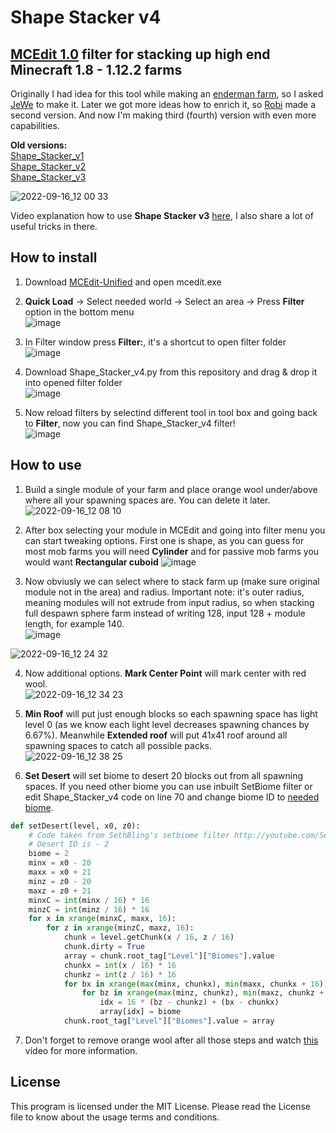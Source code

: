 # Shape Stacker v4
## [MCEdit 1.0](https://github.com/Podshot/MCEdit-Unified) filter for stacking up high end Minecraft 1.8 - 1.12.2 farms

Originally I had idea for this tool while making an [enderman farm](https://youtu.be/IKguVfcysfw), so I asked [JeWe](https://github.com/JeWe37) to make it. Later we got more ideas how to enrich it, so [Robi](https://github.com/Robitobi01) made a second version. And now I'm making third (fourth) version with even more capabilities.

**Old versions:**  
[Shape_Stacker_v1](https://pastebin.com/rFKW5HrJ)  
[Shape_Stacker_v2](https://pastebin.com/a94E0XfC)  
[Shape_Stacker_v3](https://www.mediafire.com/file/cnedacw6h72c0p0/Shape_Stacker_v3.py/file)  

![2022-09-16_12 00 33](https://user-images.githubusercontent.com/103208695/190599996-bfbc75c6-efc5-4edb-ac83-22d4c782a912.png)

Video explanation how to use **Shape Stacker v3** [here](https://youtu.be/uJSre9uzo-E), I also share a lot of useful tricks in there.

## How to install
1. Download [MCEdit-Unified](http://podshot.github.io/MCEdit-Unified/) and open mcedit.exe
2. **Quick Load** -> Select needed world -> Select an area -> Press **Filter** option in the bottom menu  
![image](https://user-images.githubusercontent.com/103208695/190597999-475972f7-1f29-4544-90bf-3a486e5571a1.png)

3. In Filter window press **Filter:**, it's a shortcut to open filter folder  
![image](https://user-images.githubusercontent.com/103208695/190598352-38073397-3c03-4b17-8369-2e36028528a5.png)

4. Download Shape_Stacker_v4.py from this repository and drag & drop it into opened filter folder  
![image](https://user-images.githubusercontent.com/103208695/190598738-68d67ca8-09b7-4407-bcb4-2947a1326c12.png)

5. Now reload filters by selectind different tool in tool box and going back to **Filter**, now you can find Shape_Stacker_v4 filter!  
![image](https://user-images.githubusercontent.com/103208695/190599111-680e2c88-40b3-480b-b443-8e2f1f9679a3.png)

## How to use
1. Build a single module of your farm and place orange wool under/above where all your spawning spaces are. You can delete it later.  
![2022-09-16_12 08 10](https://user-images.githubusercontent.com/103208695/190601549-36a66a53-0fc4-4e0f-b8e9-72e615ce5a8d.png)

2. After box selecting your module in MCEdit and going into filter menu you can start tweaking options. First one is shape, as you can guess for most mob farms you will need **Cylinder** and for passive mob farms you would want **Rectangular cuboid**
![image](https://user-images.githubusercontent.com/103208695/190603515-4db234be-798c-45c2-830f-037da0cc5dbf.png)

3. Now obviusly we can select where to stack farm up (make sure original module not in the area) and radius. Important note: it's outer radius, meaning modules will not extrude from input radius, so when stacking full despawn sphere farm instead of writing 128, input 128 + module length, for example 140.  
![image](https://user-images.githubusercontent.com/103208695/190603993-495b02a8-c513-4eb8-ae55-56158af2c1d6.png)  

![2022-09-16_12 24 32](https://user-images.githubusercontent.com/103208695/190604922-2c19068c-713b-4136-a28e-356d0de594cf.png)

4. Now additional options. **Mark Center Point** will mark center with red wool.  
![2022-09-16_12 34 23](https://user-images.githubusercontent.com/103208695/190606930-a45f316f-7364-4feb-87a9-8918c0648a61.png)

5. **Min Roof** will put just enough blocks so each spawning space has light level 0 (as we know each light level decreases spawning chances by 6.67%). Meanwhile **Extended roof** will put 41x41 roof around all spawning spaces to catch all possible packs.  
![2022-09-16_12 38 25](https://user-images.githubusercontent.com/103208695/190607698-f7b95b83-a1bd-4064-a892-742d7fa2591d.png)

6. **Set Desert** will set biome to desert 20 blocks out from all spawning spaces. If you need other biome you can use inbuilt SetBiome filter or edit Shape_Stacker_v4 code on line 70 and change biome ID to [needed biome](https://minecraft.fandom.com/wiki/Biome/IDs_before_1.13).

```py
def setDesert(level, x0, z0):
    # Code taken from SethBling's setbiome filter http://youtube.com/SethBling
    # Desert ID is - 2
    biome = 2
    minx = x0 - 20
    maxx = x0 + 21
    minz = z0 - 20
    maxz = z0 + 21
    minxC = int(minx / 16) * 16
    minzC = int(minz / 16) * 16
    for x in xrange(minxC, maxx, 16):
        for z in xrange(minzC, maxz, 16):
            chunk = level.getChunk(x / 16, z / 16)
            chunk.dirty = True
            array = chunk.root_tag["Level"]["Biomes"].value
            chunkx = int(x / 16) * 16
            chunkz = int(z / 16) * 16
            for bx in xrange(max(minx, chunkx), min(maxx, chunkx + 16)):
                for bz in xrange(max(minz, chunkz), min(maxz, chunkz + 16)):
                    idx = 16 * (bz - chunkz) + (bx - chunkx)
                    array[idx] = biome
            chunk.root_tag["Level"]["Biomes"].value = array     
```

7. Don't forget to remove orange wool after all those steps and watch [this](https://youtu.be/uJSre9uzo-E) video for more information.

## License
This program is licensed under the MIT License. Please read the License file to know about the usage terms and conditions.
